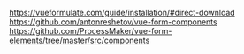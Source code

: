 https://vueformulate.com/guide/installation/#direct-download
https://github.com/antonreshetov/vue-form-components
https://github.com/ProcessMaker/vue-form-elements/tree/master/src/components